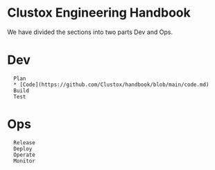 # Clustox Engineering Handbook

We have divided the sections into two parts Dev and Ops.

# Dev
      Plan 
      * [Code](https://github.com/Clustox/handbook/blob/main/code.md)
      Build
      Test
# Ops
      Release
      Deploy
      Operate
      Monitor
